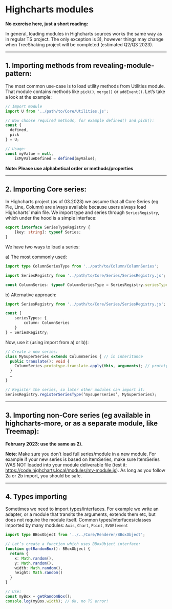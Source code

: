 # Highcharts modules

**No exercise here, just a short reading:**

In general, loading modules in Highcharts sources works the same way as in regular TS project. The only exception is 3), however things may change when TreeShaking project will be completed (estimated Q2/Q3 2023).
___

## 1. Importing methods from revealing-module-pattern:

The most common use-case is to load utility methods from Utilities module. That module contains methods like `pick()`, `merge()` or `addEvent()`. Let’s take a look at the example:

```ts
// Import module
import U from '../path/to/Core/Utilities.js';

// Now choose required methods, for example defined() and pick():
const {
  defined,
  pick
} = U;

// Usage:
const myValue = null,
	isMyValueDefined = defined(myValue);
```

**Note: Please use alphabetical order or methods/properties**
___
## 2. Importing Core series:

In Highcharts project (as of 03.2023) we assume that all Core Series (eg Pie, Line, Column) are always available because users always load Highcharts’ main file. We import type and series through `SeriesRegistry`, which under the hood is a simple interface:

```ts
export interface SeriesTypeRegistry {
    [key: string]: typeof Series;
}
```

We have two ways to load a series:

a) The most commonly used:

```ts
import type ColumnSeriesType from '../path/to/Column/ColumnSeries';

import SeriesRegistry from '../path/to/Core/Series/SeriesRegistry.js';

const ColumnSeries: typeof ColumnSeriesType = SeriesRegistry.seriesTypes.column;
```

b) Alternative approach:

```ts
import SeriesRegistry from '../path/to/Core/Series/SeriesRegistry.js';

const {
    seriesTypes: {
        column: ColumnSeries
    }
} = SeriesRegistry;
```

Now, use it (using import from a) or b)):
```ts
// Create a new series:
class MySuperSeries extends ColumnSeries { // in inheritance
  public translate(): void {
    ColumnSeries.prototype.translate.apply(this, arguments); // prototype usage
  }
  …
}

// Register the series, so later other modules can import it:
SeriesRegistry.registerSeriesType(‘mysuperseries’, MySuperSeries);
```
___
## 3. Importing non-Core series (eg available in highcharts-more, or as a separate module, like Treemap):

**February 2023: use the same as 2).**

**Note**: Make sure you don’t load full series/module in a new module. For example if your new series is based on ItemSeries, make sure ItemSeries WAS NOT loaded into your module deliverable file (test it: https://code.highcharts.local/modules/my-module.js). As long as you follow 2a or 2b import, you should be safe.
___
## 4. Types importing

Sometimes we need to import types/interfaces. For example we write an adapter, or a module that transits the arguments, extends them etc, but does not require the module itself.  Common types/interfaces/classes imported by many modules: `Axis`, `Chart`, `Point`, `SVGElement`

```ts
import type BBoxObject from '../../Core/Renderer/BBoxObject';

// Let’s create a function which uses BBoxObject interface:
function getRandomBox(): BBoxObject {
  return {
    x: Math.random(),
    y: Math.random(),
    width: Math.random(),
    height: Math.random() 
  }
}

// Use:
const myBox = getRandomBox();
console.log(myBox.width); // Ok, no TS error!
```
